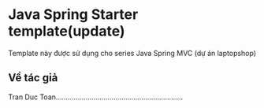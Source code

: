 # Java Spring Starter template(update)
Template này được sử dụng cho series Java Spring MVC (dự án laptopshop)

## Về tác giả
Tran Duc Toan................................................................


